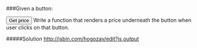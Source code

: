 ###Given a button:

<button data-price="100.88">Get price</button>
Write a function that renders a price underneath the button when user clicks on that button.

#####Solution http://jsbin.com/hogozav/edit?js,output